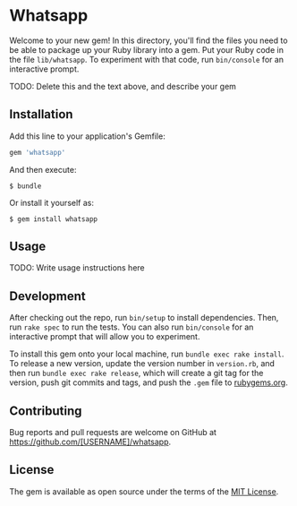 # Whatsapp

Welcome to your new gem! In this directory, you'll find the files you need to be able to package up your Ruby library into a gem. Put your Ruby code in the file `lib/whatsapp`. To experiment with that code, run `bin/console` for an interactive prompt.

TODO: Delete this and the text above, and describe your gem

## Installation

Add this line to your application's Gemfile:

```ruby
gem 'whatsapp'
```

And then execute:

    $ bundle

Or install it yourself as:

    $ gem install whatsapp

## Usage

TODO: Write usage instructions here

## Development

After checking out the repo, run `bin/setup` to install dependencies. Then, run `rake spec` to run the tests. You can also run `bin/console` for an interactive prompt that will allow you to experiment.

To install this gem onto your local machine, run `bundle exec rake install`. To release a new version, update the version number in `version.rb`, and then run `bundle exec rake release`, which will create a git tag for the version, push git commits and tags, and push the `.gem` file to [rubygems.org](https://rubygems.org).

## Contributing

Bug reports and pull requests are welcome on GitHub at https://github.com/[USERNAME]/whatsapp.

## License

The gem is available as open source under the terms of the [MIT License](https://opensource.org/licenses/MIT).
